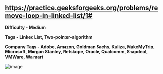 ## https://practice.geeksforgeeks.org/problems/remove-loop-in-linked-list/1#

**Difficulty - Medium**

**Tags - Linked List, Two-pointer-algorithm**

**Company Tags -  Adobe, Amazon, Goldman Sachs, Kuliza, MakeMyTrip, Microsoft, Morgan Stanley, Netskope, Oracle, Qualcomm, Snapdeal, VMWare, Walmart**

![image](https://user-images.githubusercontent.com/84087089/178122750-be5157b5-7504-4db4-b8c1-028a054abaa1.png)
